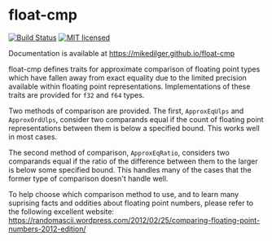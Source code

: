 # float-cmp

[![Build Status](https://travis-ci.org/mikedilger/float-cmp.svg?branch=master)](https://travis-ci.org/mikedilger/float-cmp)
[![MIT licensed](https://img.shields.io/badge/license-MIT-blue.svg)](./LICENSE)

Documentation is available at https://mikedilger.github.io/float-cmp

float-cmp defines traits for approximate comparison of floating point types which have fallen
away from exact equality due to the limited precision available within floating point
representations. Implementations of these traits are provided for `f32` and `f64` types.

Two methods of comparison are provided. The first, `ApproxEqUlps` and `ApproxOrdUlps`, consider
two comparands equal if the count of floating point representations between them is
below a specified bound. This works well in most cases.

The second method of comparison, `ApproxEqRatio`, considers two comparands equal if the ratio of
the difference between them to the larger is below some specified bound. This handles many of
the cases that the former type of comparison doesn't handle well.

To help choose which comparison method to use, and to learn many suprising facts and oddities
about floating point numbers, please refer to the following excellent website:
https://randomascii.wordpress.com/2012/02/25/comparing-floating-point-numbers-2012-edition/

